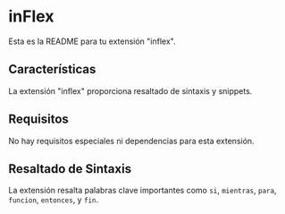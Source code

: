 # inFlex

Esta es la README para tu extensión "inflex".

## Características

La extensión "inflex" proporciona resaltado de sintaxis y snippets.

## Requisitos

No hay requisitos especiales ni dependencias para esta extensión.

## Resaltado de Sintaxis

La extensión resalta palabras clave importantes como `si`, `mientras`, `para`, `funcion`, `entonces`, y `fin`.

